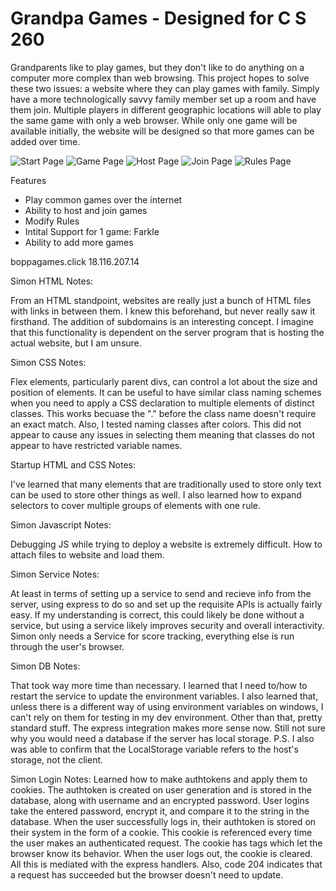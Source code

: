 # Grandpa Games - Designed for C S 260

Grandparents like to play games, but they don't like to do anything on a computer more complex than web browsing. This project hopes to solve these two issues: a website where they can play games with family. Simply have a more technologically savvy family member set up a room and have them join. Multiple players in different geographic locations will able to play the same game with only a web browser. While only one game will be available initially, the website will be designed so that more games can be added over time.

![Start Page](https://user-images.githubusercontent.com/35751007/215210299-f8a44c61-6d55-4dfb-bb90-b0ac26fe0f87.PNG)
![Game Page](https://user-images.githubusercontent.com/35751007/215210103-5f9cd2c3-8579-4a32-8475-94cd59d660f1.PNG)
![Host Page](https://user-images.githubusercontent.com/35751007/215210208-8d61ed0b-e443-4cd8-acf3-71257aba6cc9.PNG)
![Join Page](https://user-images.githubusercontent.com/35751007/215210236-c4b2b3f6-ba11-4746-b30e-a3176d24024e.PNG)
![Rules Page](https://user-images.githubusercontent.com/35751007/215210269-d0cb36d1-1d9c-476d-b340-0d90e4cc3f4f.PNG)

Features
- Play common games over the internet
- Ability to host and join games
- Modify Rules
- Intital Support for 1 game: Farkle
- Ability to add more games


boppagames.click
18.116.207.14


Simon HTML Notes:

From an HTML standpoint, websites are really just a bunch of HTML files with links in between them. I knew this beforehand, but never really saw it firsthand. The addition of subdomains is an interesting concept. I imagine that this functionality is dependent on the server program that is hosting the actual website, but I am unsure.


Simon CSS Notes:

Flex elements, particularly parent divs, can control a lot about the size and position of elements. It can be useful to have similar class naming schemes when you need to apply a CSS declaration to multiple elements of distinct classes. This works becuase the "." before the class name doesn't require an exact match. Also, I tested naming classes after colors. This did not appear to cause any issues in selecting them meaning that classes do not appear to have restricted variable names.


Startup HTML and CSS Notes:

I've learned that many elements that are traditionally used to store only text can be used to store other things as well. I also learned how to expand selectors to cover multiple groups of elements with one rule.


Simon Javascript Notes:

Debugging JS while trying to deploy a website is extremely difficult. How to attach files to website and load them.

Simon Service Notes:

At least in terms of setting up a service to send and recieve info from the server, using express to do so and set up the requisite APIs is actually fairly easy. If my understanding is correct, this could likely be done without a service, but using a service likely improves security and overall interactivity. Simon only needs a Service for score tracking, everything else is run through the user's browser.


Simon DB Notes:

That took way more time than necessary. I learned that I need to/how to restart the service to update the environment variables. I also learned that, unless there is a different way of using environment variables on windows, I can't rely on them for testing in my dev environment. Other than that, pretty standard stuff. The express integration makes more sense now. Still not sure why you would need a database if the server has local storage. P.S. I also was able to confirm that the LocalStorage variable refers to the host's storage, not the client.

Simon Login Notes:
Learned how to make authtokens and apply them to cookies. The authtoken is created on user generation and is stored in the database, along with username and an encrypted password. User logins take the entered password, encrypt it, and compare it to the string in the database. When the user successfully logs in, their authtoken is stored on their system in the form of a cookie. This cookie is referenced every time the user makes an authenticated request. The cookie has tags which let the browser know its behavior. When the user logs out, the cookie is cleared. All this is mediated with the express handlers. Also, code 204 indicates that a request has succeeded but the browser doesn't need to update.
